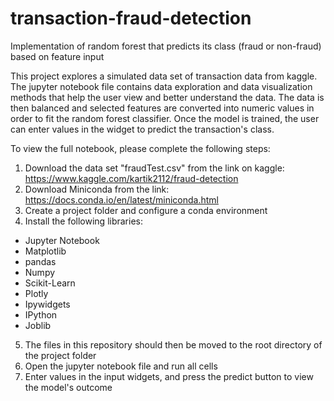 # transaction-fraud-detection
Implementation of random forest that predicts its class (fraud or non-fraud) based on feature input

  This project explores a simulated data set of transaction data from kaggle. The jupyter notebook file contains data 
exploration and data visualization methods that help the user view and better understand the data. The data is then balanced
and selected features are converted into numeric values in order to fit the random forest classifier. Once the model is trained,
the user can enter values in the widget to predict the transaction's class.

To view the full notebook, please complete the following steps:
1. Download the data set "fraudTest.csv" from the link on kaggle: https://www.kaggle.com/kartik2112/fraud-detection
2. Download Miniconda from the link: https://docs.conda.io/en/latest/miniconda.html
3. Create a project folder and configure a conda environment
4. Install the following libraries:
  - Jupyter Notebook
  - Matplotlib
  - pandas
  - Numpy
  - Scikit-Learn
  - Plotly
  - Ipywidgets
  - IPython
  - Joblib
5. The files in this repository should then be moved to the root directory of the project folder
6. Open the jupyter notebook file and run all cells
7. Enter values in the input widgets, and press the predict button to view the model's outcome
